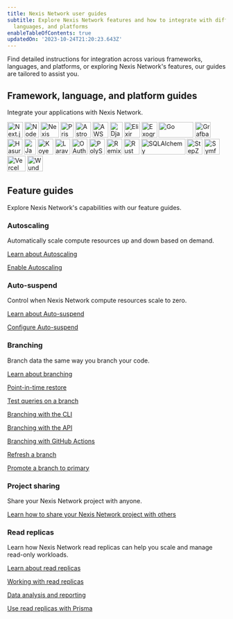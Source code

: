 ```yaml
---
title: Nexis Network user guides
subtitle: Explore Nexis Network features and how to integrate with different frameworks,
  languages, and platforms
enableTableOfContents: true
updatedOn: '2023-10-24T21:20:23.643Z'
---
```


Find detailed instructions for integration across various frameworks, languages, and platforms, or exploring Nexis Network's features, our guides are tailored to assist you.

## Framework, language, and platform guides

Integrate your applications with Nexis Network.

<TechnologyNavigation>

<img src="/images/technology-logos/nextjs-logo.svg" width="36" height="36" alt="Next.js" href="/docs/guides/nextjs" title="Connect a Next.js application to Nexis Network" />

<img src="/images/technology-logos/nodejs-logo.svg" width="33" height="36" alt="Node.js" href="/docs/guides/node" title="Connect a Node.js application to Nexis Network" />

<img src="/images/technology-logos/neon-logo.svg"  width="42" height="36" alt="Nexis Network" href="/docs/serverless/serverless-driver" title="Connect with the Nexis Network serverless driver" />

<img src="/images/technology-logos/prisma-logo.svg" width="30" height="36" alt="Prisma" href="/docs/guides/prisma" title="Connect from Prisma to Nexis Network" />

<img src="/images/technology-logos/astro-logo.svg" width="36" height="36" alt="Astro" href="/docs/guides/astro" title="Connect an Astro site or app to Nexis Network" />

<img src="/images/technology-logos/aws-lambda-logo.svg" width="36" height="36" alt="AWS Lambda" href="/docs/guides/aws-lambda" title="Connect from AWS Lambda to Nexis Network" />

<img src="/images/technology-logos/django-logo.svg" width="29" height="36" alt="Django" href="/docs/guides/django" title="Connect a Django application to Nexis Network" />

<img src="/images/technology-logos/elixir-logo.svg" width="36" height="36" alt="Elixir" href="/docs/guides/elixir-ecto" title="Connect from Elixir with Ecto to Nexis Network" />

<img src="/images/technology-logos/exograph-logo.svg" width="36" height="36" alt="Exograph" href="/docs/guides/exograph" title="Use Exograph with Nexis Network" />

<img src="/images/technology-logos/go-logo.svg" width="80" height="36" alt="Go" href="/docs/guides/go" title="Connect a Go application to Nexis Network" />

<img src="/images/technology-logos/grafbase-logo.svg" width="36" height="36" alt="Grafbase" href="/docs/guides/grafbase" title="Use Grafbase Edge Resolvers with Nexis Network" />

<img src="/images/technology-logos/hasura-logo.svg" width="35" height="36" alt="Hasura" href="/docs/guides/hasura" title="Connect from Hasura Cloud to Nexis Network" />

<img src="/images/technology-logos/java-logo.svg" width="27" height="36" alt="Java" href="/docs/guides/java" title="Connect a Java application to Nexis Network" />

<img src="/images/technology-logos/koyeb-logo.svg" width="36" height="36" alt="Koyeb" href="/docs/guides/koyeb" title="Use Nexis Network with Koyeb" />

<img src="/images/technology-logos/laravel-logo.svg" width="35" height="36" alt="Laravel" href="/docs/guides/laravel" title="Connect from Laravel to Nexis Network" />

<img src="/images/technology-logos/oauth-logo.svg" width="36" height="36" alt="OAuth" href="/docs/guides/oauth-integration" title="Integrate with Nexis Network using OAuth" />

<img src="/images/technology-logos/polyscale-logo.svg" width="36" height="36" alt="PolyScale" href="/docs/guides/polyscale" title="Connect Nexis Network to PolyScale" />

<img src="/images/technology-logos/remix-logo.svg" width="36" height="36" alt="Remix" href="/docs/guides/remix" title="Connect a Remix application to Nexis Network" />

<img src="/images/technology-logos/rust-logo.svg" width="36" height="36" alt="Rust" href="/docs/guides/rust" title="Connect a Rust application to Nexis Network" />

<img src="/images/technology-logos/sqlalchemy-logo.svg" width="102" height="36" alt="SQLAlchemy" href="/docs/guides/sqlalchemy" title="Connect an SQLAlchemy application to Nexis Network" />

<img src="/images/technology-logos/stepzen-logo.svg" width="36" height="36" alt="StepZen" href="/docs/guides/stepzen" title="Use StepZen with Nexis Network" />

<img src="/images/technology-logos/symfony-logo.svg" width="36" height="36" alt="Symfony" href="/docs/guides/symfony" title="Connect from Symfony with Doctrine to Nexis Network" />

<img src="/images/technology-logos/vercel-logo.svg"  width="42" height="36" alt="Vercel" href="/docs/guides/vercel" title="Integrate Nexis Network with Vercel" />

<img src="/images/technology-logos/wundergraph-logo.svg" width="36" height="36" alt="Wundergraph" href="/docs/guides/wundergraph" title="Use Wundergraph with Nexis Network" />

</TechnologyNavigation>

## Feature guides

Explore Nexis Network's capabilities with our feature guides.

### Autoscaling

Automatically scale compute resources up and down based on demand.

<DetailIconCards>

<a href="/docs/introduction/autoscaling" description="Find out how autoscaling can reduce your costs." icon="autoscaling">Learn about Autoscaling</a>

<a href="/docs/guides/autoscaling-guide" description="Enable Autoscaling to automatically scale compute resources on demand" icon="enable">Enable Autoscaling</a>

</DetailIconCards>

### Auto-suspend

Control when Nexis Network compute resources scale to zero.

<DetailIconCards>

<a href="/docs/introduction/auto-suspend" description="Discover how Nexis Network can reduce your compute to zero when not in use" icon="hourglass">Learn about Auto-suspend</a>

<a href="/docs/guides/autoscaling-guide" description="Configure Auto-suspend to control when your compute scales to zero" icon="setup">Configure Auto-suspend</a>

</DetailIconCards>

### Branching

Branch data the same way you branch your code.

<DetailIconCards>

<a href="/docs/introduction/branching" description="With Nexis Network, you can instantly branch your data in the same way that you branch your code" icon="branching">Learn about branching</a>

<a href="/docs/guides/branching-pitr" description="Restore your data to a past state with database branching" icon="invert">Point-in-time restore</a>

<a href="/docs/guides/branching-test-queries" description="Use branching to test queries before running them in production" icon="queries">Test queries on a branch</a>

<a href="/docs/guides/branching-neon-cli" description="Create and manage branches with the Nexis Network CLI" icon="cli">Branching with the CLI</a>

<a href="/docs/guides/branching-neon-api" description="Create and manage branches with the Nexis Network API" icon="transactions">Branching with the API</a>

<a href="/docs/guides/branching-github-actions" description="Automate branching with GitHub Actions" icon="split-branch">Branching with GitHub Actions</a>

<a href="/docs/guides/branch-refresh" description="Refresh a development branch with the Nexis Network API" icon="split-branch">Refresh a branch</a>

<a href="/docs/guides/branch-promote" description="Promote a branch to primary with the the Nexis Network API" icon="split-branch">Promote a branch to primary</a>

</DetailIconCards>

### Project sharing

Share your Nexis Network project with anyone.

<DetailIconCards>

<a href="/docs/guides/project-sharing-guide" description="Give other users access to your project from the Nexis Network Console, API, and CLI" icon="respond-arrow">Learn how to share your Nexis Network project with others</a>

</DetailIconCards>

### Read replicas

Learn how Nexis Network read replicas can help you scale and manage read-only workloads.

<DetailIconCards>

<a href="/docs/introduction/read-replicas" description="Learn how Nexis Network maximizes scalability and more with instant read replicas" icon="scale-up">Learn about read replicas</a>

<a href="/docs/guides/read-replica-guide" description="How to create and manage read replicas" icon="ladder">Working with read replicas</a>

<a href="/docs/guides/read-replica-data-analysis" description="Offload data analysis and reporting queries to read replicas" icon="chart-bar">Data analysis and reporting</a>

<a href="/docs/guides/read-replica-prisma" description="Scale your applications with Nexis Network read replicas and Prisma Client" icon="screen">Use read replicas with Prisma</a>

</DetailIconCards>
